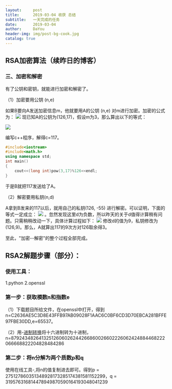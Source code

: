 ```yaml
---
layout:     post
title:      2019-03-04 收获 总结
subtitle:   一天完成的任务
date:       2019-03-04
author:     DaYou
header-img: img/post-bg-cook.jpg
catalog: true
---
```





## RSA加密算法（续昨日的博客）


### 三、加密和解密

有了公钥和密钥，就能进行加密和解密了。


（1）加密要用公钥 (n,e)


如果B要向A发送加密信息m，他就要用A的公钥 (n,e) 对m进行加密。加密的公式为：
![](https://wx4.sinaimg.cn/mw1024/0079f8Holy1g0s52d28vmj303n00l0ev.jpg)
现已知A的公钥为(126,17)，假设m为3，那么算出以下的等式：

![](https://wx2.sinaimg.cn/mw1024/0079f8Holy1g0s52d2gp8j303f00q0f7.jpg)

编写c++程序，解得c=117。
```C++
#include<iostream>
#include<math.h>
using namespace std;
int main()
{
	cout<<(long int)pow(3,17)%126<<endl;
}
```

于是B就把117发送给了A。


（2）解密要用私钥(n,d)


A拿到B发来的117以后，就用自己的私钥(126, -55) 进行解密。可以证明，下面的等式一定成立：
![](https://wx2.sinaimg.cn/mw1024/0079f8Holy1g0s52d23z7j303k00s0dw.jpg)
。忽然发现这里d为负数，所以昨天的关于d值得计算稍有问题。只需稍稍改动一下，具体计算过程如下：
![](https://wx2.sinaimg.cn/mw1024/0079f8Holy1g0s52d2nvmj30be02s0si.jpg)
修改d的值为9，私钥修改为(126,9)。那么，A就算出117的9次方对126取余得3。



至此，"加密--解密"的整个过程全部完成。



## RSA2解题步骤（部分）：
### 使用工具：
1.python
2.openssl
### 第一步：获取模数n和指数e
（1）下载题目所给文件，在openssl中打开，得到n=C2636AE5C3D8E43FFB97AB09028F1AAC6C0BF6CD3D70EBCA281BFFE97FBE30DD,e=65537。


（2）用-[进制转换](https://tool.lu/hexconvert/)将十六进制转为十进制，
n=87924348264132512606026244266860026602226062424884468222066668822204828484286


### 第二步：将n分解为两个质数p和q
使用在线工具-[](https://factordb.com/),将n的值复制进去即可。得到p = 275127860351348928173285174381581152299，q = 319576316814478949870590164193048041239
